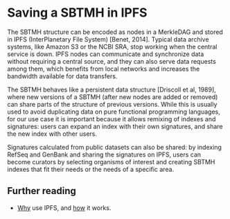 # Saving a SBTMH in IPFS

The SBTMH structure can be encoded as nodes in a MerkleDAG and stored in IPFS (InterPlanetary File System) [Benet, 2014].
Typical data archive systems,
like Amazon S3 or the NCBI SRA,
stop working when the central service is down.
IPFS nodes can communicate and synchronize data without requiring a central source,
and they can also serve data requests among them,
which benefits from local networks  and increases the bandwidth available for data transfers.

The SBTMH behaves like a persistent data structure [Driscoll et al, 1989], 
where new versions of a SBTMH (after new nodes are added or removed) can share parts of the structure of previous versions.
While this is usually used to avoid duplicating data on pure functional programming languages,
for our use case it is important because it allows remixing of indexes and signatures:
users can expand an index with their own signatures,
and share the new index with other users.

Signatures calculated from public datasets can also be shared:
by indexing RefSeq and GenBank and sharing the signatures on IPFS,
users can become curators by selecting organisms of interest and creating SBTMH indexes that fit their needs or the needs of a specific area.

## Further reading

- [Why][1] use IPFS, and [how][2] it works.

[1]: https://ipfs.io/#why
[2]: https://ipfs.io/#how
